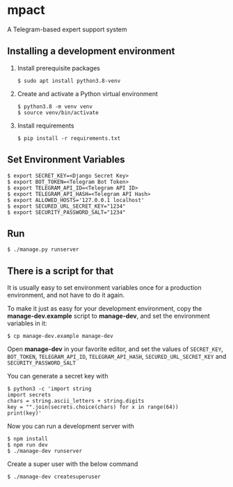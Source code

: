 # mpact

A Telegram-based expert support system

## Installing a development environment

1. Install prerequisite packages

       $ sudo apt install python3.8-venv

2. Create and activate a Python virtual environment

       $ python3.8 -m venv venv
       $ source venv/bin/activate

3. Install requirements

       $ pip install -r requirements.txt

## Set Environment Variables

    $ export SECRET_KEY=<Django Secret Key>
    $ export BOT_TOKEN=<Telegram Bot Token>
    $ export TELEGRAM_API_ID=<Telegram API ID>
    $ export TELEGRAM_API_HASH=<Telegram API Hash>
    $ export ALLOWED_HOSTS='127.0.0.1 localhost'
    $ export SECURED_URL_SECRET_KEY="1234"
    $ export SECURITY_PASSWORD_SALT="1234"

## Run

    $ ./manage.py runserver

## There is a script for that

It is usually easy to set environment variables once for a production
environment, and not have to do it again.

To make it just as easy for your development environment, copy the
**manage-dev.example** script to **manage-dev**, and set the
environment variables in it:

    $ cp manage-dev.example manage-dev

Open **manage-dev** in your favorite editor, and set the values of
`SECRET_KEY`, `BOT_TOKEN`, `TELEGRAM_API_ID`,  `TELEGRAM_API_HASH`, `SECURED_URL_SECRET_KEY` and `SECURITY_PASSWORD_SALT`

You can generate a secret key with

    $ python3 -c 'import string
    import secrets
    chars = string.ascii_letters + string.digits
    key = "".join(secrets.choice(chars) for x in range(64))
    print(key)'

Now you can run a development server with

    $ npm install
    $ npm run dev
    $ ./manage-dev runserver

Create a super user with the below command

    $ ./manage-dev createsuperuser
